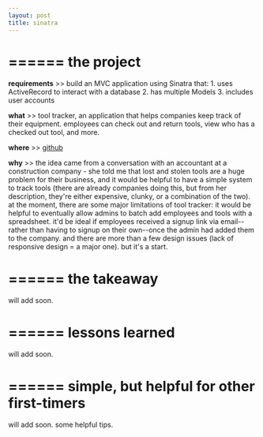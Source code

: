```yaml
---
layout: post
title: sinatra
---
```


======
**the project**
======

**requirements** >> build an MVC application using Sinatra that: 1. uses ActiveRecord to interact with a database 2. has multiple Models 3. includes user accounts

**what** >> tool tracker, an application that helps companies keep track of their equipment. employees can check out and return tools, view who has a checked out tool, and more.

**where** >> [github](https://github.com/bennorris/tool-tracker)

**why** >> the idea came from a conversation with an accountant at a construction company - she told me that lost and stolen tools are a huge problem for their business, and it would be helpful to have a simple system to track tools (there are already companies doing this, but from her description, they're either expensive, clunky, or a combination of the two). at the moment, there are some major limitations of tool tracker: it would be helpful to eventually allow admins to batch add employees and tools with a spreadsheet. it'd be ideal if employees received a signup link via email--rather than having to signup on their own--once the admin had added them to the company. and there are more than a few design issues (lack of responsive design = a major one). but it's a start.

======
**the takeaway**
======

will add soon.   

======
**lessons learned**
======

will add soon.

======
**simple, but helpful for other first-timers**
======

will add soon.
some helpful tips.

<!-- ``gem build gem_name.gemspec``

and then push it to rubygems with:\\
``gem push gem_name-0.1.0.gem``

if you need to delete after pushing, you can use:\\
``gem yank gem_name -v 0.1.0``\\ -->
